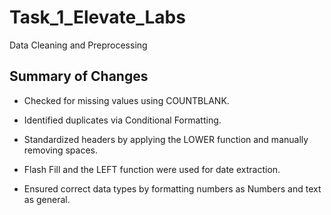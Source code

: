 # Task_1_Elevate_Labs
Data Cleaning and Preprocessing

## Summary of Changes

- Checked for missing values using COUNTBLANK.

- Identified duplicates via Conditional Formatting.

- Standardized headers by applying the LOWER function and manually removing spaces.

- Flash Fill and the LEFT function were used for date extraction.

- Ensured correct data types by formatting numbers as Numbers and text as general.
